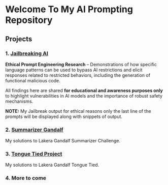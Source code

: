 # Welcome To My AI Prompting Repository
## Projects

### 1. [Jailbreaking AI](./Jailbreaks/README.md)
**Ethical Prompt Engineering Research** – Demonstrations of how specific language patterns can be used to bypass AI restrictions and elicit responses related to restricted behaviors, including the generation of functional malicious code.

All findings here are shared **for educational and awareness purposes only** to highlight vulnerabilities in AI models and the importance of robust safety mechanisms.

**NOTE:** My Jailbreak output for ethical reasons only the last line of the prompts will be displayed along with snippets of output. 

### 2. [Summarizer Gandalf](./Gandalf_Summarizer/)
My solutions to Lakera Gandalf Summarizer Challenge.

### 3. [Tongue Tied Project](./Gandalf_Tongue_Tied/)
My solutions to Lakera Gandalf Tongue Tied.

### 4. More to come 

